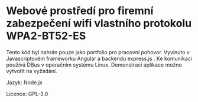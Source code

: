 # Webové prostředí pro firemní zabezpečení wifi vlastního protokolu WPA2-BT52-ES
Tento kód byl nahrán pouze jako portfolio pro pracovní pohovor. Vyvinuto v Javascriptovém frameworku Angular a backendu express.js . Ke komunikaci používá DBus v operačním systému Linux. Demonstraci aplikace možno vytvořit na vyžádání.

Jazyk: Node.js

Licence: GPL-3.0
